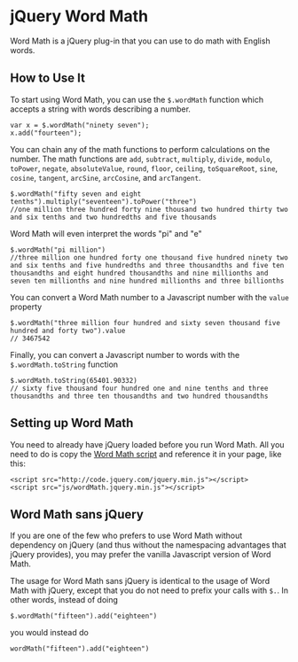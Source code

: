 jQuery Word Math
===

Word Math is a jQuery plug-in that you can use to do math with English words.

How to Use It
---

To start using Word Math, you can use the `$.wordMath` function which accepts a string with words describing a number.

    var x = $.wordMath("ninety seven");
    x.add("fourteen");
    
You can chain any of the math functions to perform calculations on the number. The math functions are `add`, `subtract`, `multiply`, `divide`, `modulo`, `toPower`, `negate`, `absoluteValue`, `round`, `floor`, `ceiling`, `toSquareRoot`, `sine`, `cosine`, `tangent`, `arcSine`, `arcCosine`, and `arcTangent`.

    $.wordMath("fifty seven and eight tenths").multiply("seventeen").toPower("three")
    //one million three hundred forty nine thousand two hundred thirty two and six tenths and two hundredths and five thousands
    
Word Math will even interpret the words "pi" and "e"

    $.wordMath("pi million")
    //three million one hundred forty one thousand five hundred ninety two and six tenths and five hundredths and three thousandths and five ten thousandths and eight hundred thousandths and nine millionths and seven ten millionths and nine hundred millionths and three billionths 

You can convert a Word Math number to a Javascript number with the `value` property

    $.wordMath("three million four hundred and sixty seven thousand five hundred and forty two").value
    // 3467542
    
Finally, you can convert a Javascript number to words with the `$.wordMath.toString` function

    $.wordMath.toString(65401.90332)
    // sixty five thousand four hundred one and nine tenths and three thousandths and three ten thousandths and two hundred thousandths

Setting up Word Math
---

You need to already have jQuery loaded before you run Word Math. All you need to do is copy the [Word Math script](https://raw.github.com/peterolson/Word-Math/master/wordMath.jquery.min.js) and reference it in your page, like this:

    <script src="http://code.jquery.com/jquery.min.js"></script>
    <script src="js/wordMath.jquery.min.js"></script>
    
Word Math sans jQuery
---

If you are one of the few who prefers to use Word Math without dependency on jQuery (and thus without the namespacing advantages that jQuery provides), you may prefer the vanilla Javascript version of Word Math.

The usage for Word Math sans jQuery is identical to the usage of Word Math with jQuery, except that you do not need to prefix your calls with `$.`. In other words, instead of doing

    $.wordMath("fifteen").add("eighteen")
    
you would instead do

    wordMath("fifteen").add("eighteen")
    
